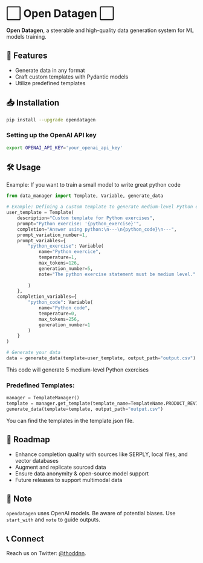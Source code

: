 # ⬜️ Open Datagen ⬜️

**Open Datagen**, a steerable and high-quality data generation system for ML models training.

## 🌱 Features

- Generate data in any format
- Craft custom templates with Pydantic models
- Utilize predefined templates

## 📥 Installation

```bash
pip install --upgrade opendatagen
```

### Setting up the OpenAI API key

```bash
export OPENAI_API_KEY='your_openai_api_key'
```

## 🛠 Usage

Example: If you want to train a small model to write great python code

```python
from data_manager import Template, Variable, generate_data

# Example: Defining a custom template to generate medium-level Python exercises
user_template = Template(
    description="Custom template for Python exercises",
    prompt="Python exercise: '{python_exercise}'",
    completion="Answer using python:\n---\n{python_code}\n---",
    prompt_variation_number=1,
    prompt_variables={
        "python_exercise": Variable(
            name="Python exercice",
            temperature=1,
            max_tokens=126,
            generation_number=5,
            note="The python exercise statement must be medium level."
        
        )
    },
    completion_variables={
        "python_code": Variable(
            name="Python code",
            temperature=0,
            max_tokens=256,
            generation_number=1
        )
    }
)

# Generate your data
data = generate_data(template=user_template, output_path="output.csv")
```

This code will generate 5 medium-level Python exercises

### Predefined Templates:

```python
manager = TemplateManager()
template = manager.get_template(template_name=TemplateName.PRODUCT_REVIEW.value)
generate_data(template=template, output_path="output.csv")
```

You can find the templates in the template.json file.

## 🚀 Roadmap 

- Enhance completion quality with sources like SERPLY, local files, and vector databases
- Augment and replicate sourced data
- Ensure data anonymity & open-source model support
- Future releases to support multimodal data
  
## 📣 Note 

`opendatagen` uses OpenAI models. Be aware of potential biases. Use `start_with` and `note` to guide outputs.

## 📞 Connect 

Reach us on Twitter: [@thoddnn](https://twitter.com/thoddnn).